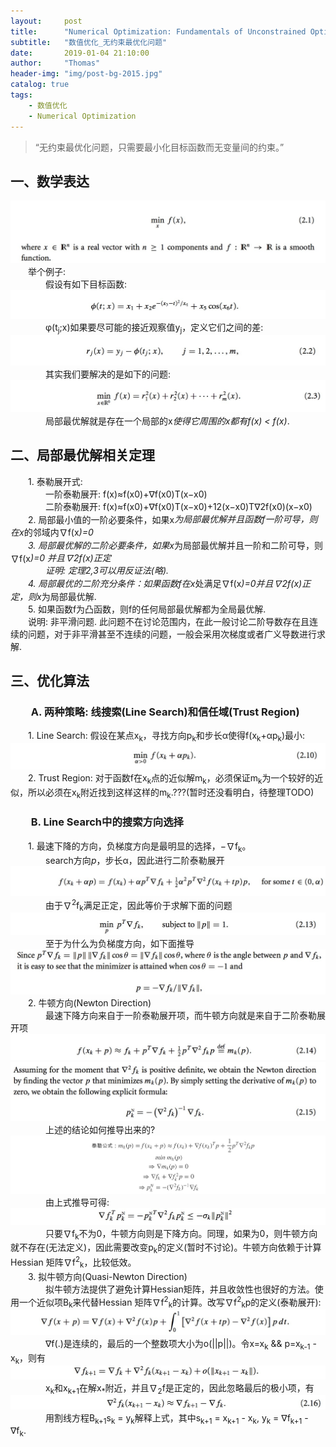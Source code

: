```yaml
---
layout:     post
title:      "Numerical Optimization: Fundamentals of Unconstrained Optimization"
subtitle:   "数值优化_无约束最优化问题"
date:       2019-01-04 21:10:00
author:     "Thomas"
header-img: "img/post-bg-2015.jpg"
catalog: true
tags:
    - 数值优化
    - Numerical Optimization
---
```


> “无约束最优化问题，只需要最小化目标函数而无变量间的约束。”


## 一、数学表达
![](/images/NumericalOptimization_2019-01-04-UnconstrainedOptimization/2.1.png)
&emsp;&emsp;举个例子:<br>
&emsp;&emsp;&emsp;&emsp;假设有如下目标函数:<br>
![](/images/NumericalOptimization_2019-01-04-UnconstrainedOptimization/2.1a.png)
&emsp;&emsp;&emsp;&emsp;φ(t<sub>j</sub>;x)如果要尽可能的接近观察值y<sub>j</sub>，定义它们之间的差:<br>
![](/images/NumericalOptimization_2019-01-04-UnconstrainedOptimization/2.2.png)
&emsp;&emsp;&emsp;&emsp;其实我们要解决的是如下的问题:<br>
![](/images/NumericalOptimization_2019-01-04-UnconstrainedOptimization/2.3.png)
&emsp;&emsp;&emsp;&emsp;局部最优解就是存在一个局部的x<sup>*</sup>使得它周围的x都有<i>f(x<sup>*</sup>) < f(x)</i>.<br>

## 二、局部最优解相关定理
&emsp;&emsp;1. 泰勒展开式:<br>
&emsp;&emsp;&emsp;&emsp;一阶泰勒展开: f(x)≈f(x0)+∇f(x0)T(x−x0)<br>
&emsp;&emsp;&emsp;&emsp;二阶泰勒展开: f(x)≈f(x0)+∇f(x0)T(x−x0)+12(x−x0)T∇2f(x0)(x−x0)<br>
&emsp;&emsp;2. 局部最小值的一阶必要条件，如果x<sup>*</sup>为局部最优解并且函数f一阶可导，则在x<sup>*</sup>的邻域内∇f(x<sup>*</sup>)=0<br>
&emsp;&emsp;3. 局部最优解的二阶必要条件，如果x<sup>*</sup>为局部最优解并且一阶和二阶可导，则∇f(x<sup>*</sup>)=0 并且∇2f(x)正定<br>
&emsp;&emsp;&emsp;&emsp;证明: 定理2,3可以用反证法(略).<br>
&emsp;&emsp;4. 局部最优的二阶充分条件：如果函数f在x<sup>*</sup>处满足∇f(x<sup>*</sup>)=0并且∇2f(x)正定，则x<sup>*</sup>为局部最优解.<br>
&emsp;&emsp;5. 如果函数f为凸函数，则f的任何局部最优解都为全局最优解.<br>
&emsp;&emsp;说明: 非平滑问题. 此问题不在讨论范围内，在此一般讨论二阶导数存在且连续的问题，对于非平滑甚至不连续的问题，一般会采用次梯度或者广义导数进行求解.<br>

## 三、优化算法
### &emsp;&emsp;A. 两种策略: 线搜索(Line Search)和信任域(Trust Region)
&emsp;&emsp;1. Line Search: 假设在某点x<sub>k</sub>，寻找方向p<sub>k</sub>和步长α使得f(x<sub>k</sub>+αp<sub>k</sub>)最小:<br>
![](/images/NumericalOptimization_2019-01-04-UnconstrainedOptimization/2.10.png)
&emsp;&emsp;2. Trust Region: 对于函数f在x<sub>k</sub>点的近似解m<sub>k</sub>，必须保证m<sub>k</sub>为一个较好的近似，所以必须在x<sub>k</sub>附近找到这样这样的m<sub>k</sub>.???(暂时还没看明白，待整理TODO)<br>

### &emsp;&emsp;B. Line Search中的搜索方向选择
&emsp;&emsp;1. 最速下降的方向，负梯度方向是最明显的选择，−∇f<sub>k</sub>。<br>
&emsp;&emsp;&emsp;&emsp;search方向<i>p</i>，步长α，因此进行二阶泰勒展开
![](/images/NumericalOptimization_2019-01-04-UnconstrainedOptimization/2.12a.png)
&emsp;&emsp;&emsp;&emsp;由于∇<sup>2</sup>f<sub>k</sub>满足正定，因此等价于求解下面的问题
![](/images/NumericalOptimization_2019-01-04-UnconstrainedOptimization/2.13.png)
&emsp;&emsp;&emsp;&emsp;至于为什么为负梯度方向，如下面推导
![](/images/NumericalOptimization_2019-01-04-UnconstrainedOptimization/2.13a.png)
&emsp;&emsp;2. 牛顿方向(Newton Direction)<br>
&emsp;&emsp;&emsp;&emsp;最速下降方向来自于一阶泰勒展开项，而牛顿方向就是来自于二阶泰勒展开项
![](/images/NumericalOptimization_2019-01-04-UnconstrainedOptimization/2.14.png)
![](/images/NumericalOptimization_2019-01-04-UnconstrainedOptimization/2.15.png)
&emsp;&emsp;&emsp;&emsp;上述的结论如何推导出来的?
![](/images/NumericalOptimization_2019-01-04-UnconstrainedOptimization/2.15a.png)
&emsp;&emsp;&emsp;&emsp;由上式推导可得:
![](/images/NumericalOptimization_2019-01-04-UnconstrainedOptimization/2.15b.png)
&emsp;&emsp;&emsp;&emsp;只要∇f<sub>k</sub>不为0，牛顿方向则是下降方向。同理，如果为0，则牛顿方向就不存在(无法定义)，因此需要改变p<sub>k</sub>的定义(暂时不讨论)。牛顿方向依赖于计算Hessian 矩阵∇f<sup>2</sup><sub>k</sub>，比较低效。<br>
&emsp;&emsp;3. 拟牛顿方向(Quasi-Newton Direction)<br>
&emsp;&emsp;&emsp;&emsp;拟牛顿方法提供了避免计算Hessian矩阵，并且收敛性也很好的方法。使用一个近似项B<sub>k</sub>来代替Hessian 矩阵∇f<sup>2</sup><sub>k</sub>的计算。改写∇f<sup>2</sup><sub>k</sub>p的定义(泰勒展开):
![](/images/NumericalOptimization_2019-01-04-UnconstrainedOptimization/2.15c.png)
&emsp;&emsp;&emsp;&emsp;∇f(.)是连续的，最后的一个整数项大小为o(||p||)。令x=x<sub>k</sub> && p=x<sub>k-1</sub> - x<sub>k</sub>，则有
![](/images/NumericalOptimization_2019-01-04-UnconstrainedOptimization/2.15d.png)
&emsp;&emsp;&emsp;&emsp;x<sub>k</sub>和x<sub>k+1</sub>在解x<sub>*</sub>附近，并且∇<sub>2</sub>f是正定的，因此忽略最后的极小项，有
![](/images/NumericalOptimization_2019-01-04-UnconstrainedOptimization/2.16.png)
&emsp;&emsp;&emsp;&emsp;用割线方程B<sub>k+1</sub>s<sub>k</sub> = y<sub>k</sub>解释上式，其中s<sub>k+1</sub> = x<sub>k+1</sub> - x<sub>k</sub>, y<sub>k</sub> = ∇f<sub>k+1</sub> - ∇f<sub>k</sub>.

